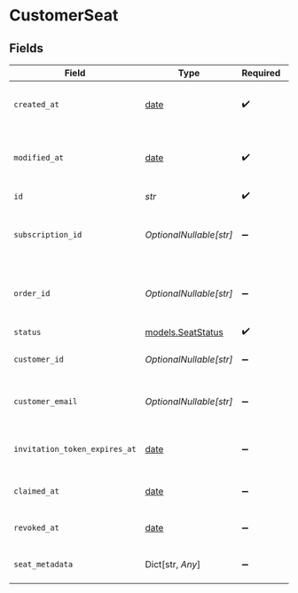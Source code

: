 # CustomerSeat


## Fields

| Field                                                                | Type                                                                 | Required                                                             | Description                                                          |
| -------------------------------------------------------------------- | -------------------------------------------------------------------- | -------------------------------------------------------------------- | -------------------------------------------------------------------- |
| `created_at`                                                         | [date](https://docs.python.org/3/library/datetime.html#date-objects) | :heavy_check_mark:                                                   | Creation timestamp of the object.                                    |
| `modified_at`                                                        | [date](https://docs.python.org/3/library/datetime.html#date-objects) | :heavy_check_mark:                                                   | Last modification timestamp of the object.                           |
| `id`                                                                 | *str*                                                                | :heavy_check_mark:                                                   | The seat ID                                                          |
| `subscription_id`                                                    | *OptionalNullable[str]*                                              | :heavy_minus_sign:                                                   | The subscription ID (for recurring seats)                            |
| `order_id`                                                           | *OptionalNullable[str]*                                              | :heavy_minus_sign:                                                   | The order ID (for one-time purchase seats)                           |
| `status`                                                             | [models.SeatStatus](../models/seatstatus.md)                         | :heavy_check_mark:                                                   | N/A                                                                  |
| `customer_id`                                                        | *OptionalNullable[str]*                                              | :heavy_minus_sign:                                                   | The assigned customer ID                                             |
| `customer_email`                                                     | *OptionalNullable[str]*                                              | :heavy_minus_sign:                                                   | The assigned customer email                                          |
| `invitation_token_expires_at`                                        | [date](https://docs.python.org/3/library/datetime.html#date-objects) | :heavy_minus_sign:                                                   | When the invitation token expires                                    |
| `claimed_at`                                                         | [date](https://docs.python.org/3/library/datetime.html#date-objects) | :heavy_minus_sign:                                                   | When the seat was claimed                                            |
| `revoked_at`                                                         | [date](https://docs.python.org/3/library/datetime.html#date-objects) | :heavy_minus_sign:                                                   | When the seat was revoked                                            |
| `seat_metadata`                                                      | Dict[str, *Any*]                                                     | :heavy_minus_sign:                                                   | Additional metadata for the seat                                     |